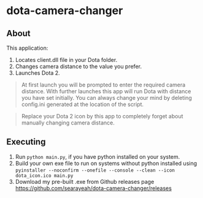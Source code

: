 # dota-camera-changer
## About
This application:
1. Locates client.dll file in your Dota folder.
2. Changes camera distance to the value you prefer.
3. Launches Dota 2.

> At first launch you will be prompted to enter the required camera distance. With further launches this app will run Dota with distance you have set initially. You can always change your mind by deleting config.ini generated at the location of the script.

> Replace your Dota 2 icon by this app to completely forget about manually changing camera distance.
## Executing
1. Run ```python main.py```, if you have python installed on your system.
2. Build your own exe file to run on systems without python installed using 
```pyinstaller --noconfirm --onefile --console --clean --icon dota_icon.ico main.py```
3. Download my pre-built .exe from Github releases page
https://github.com/searayeah/dota-camera-changer/releases

